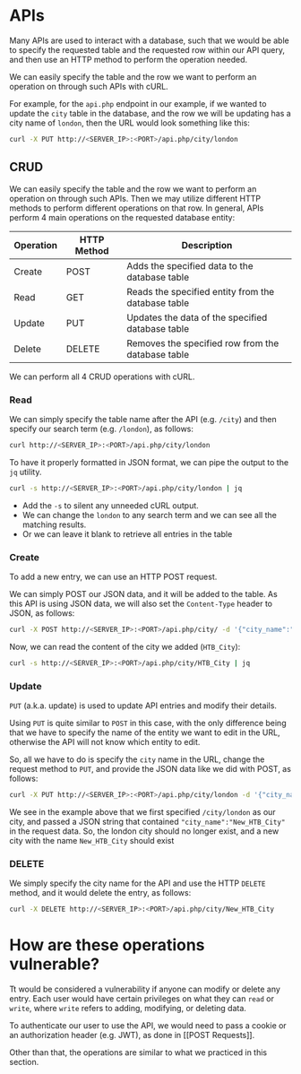 # APIs
Many APIs are used to interact with a database, such that we would be able to specify the requested table and the requested row within our API query, and then use an HTTP method to perform the operation needed.

We can easily specify the table and the row we want to perform an operation on through such APIs with cURL. 

For example, for the `api.php` endpoint in our example, if we wanted to update the `city` table in the database, and the row we will be updating has a city name of `london`, then the URL would look something like this:

```bash
curl -X PUT http://<SERVER_IP>:<PORT>/api.php/city/london
```
## CRUD
We can easily specify the table and the row we want to perform an operation on through such APIs. Then we may utilize different HTTP methods to perform different operations on that row. In general, APIs perform 4 main operations on the requested database entity:

| Operation | HTTP Method | Description                                        |
| --------- | ----------- | -------------------------------------------------- |
| Create    | POST        | Adds the specified data to the database table      |
| Read      | GET         | Reads the specified entity from the database table |
| Update    | PUT         | Updates the data of the specified database table   |
| Delete    | DELETE      | Removes the specified row from the database table  |
We can perform all 4 CRUD operations with cURL.
### Read
We can simply specify the table name after the API (e.g. `/city`) and then specify our search term (e.g. `/london`), as follows:
```bash
curl http://<SERVER_IP>:<PORT>/api.php/city/london
```

To have it properly formatted in JSON format, we can pipe the output to the `jq` utility.
```bash
curl -s http://<SERVER_IP>:<PORT>/api.php/city/london | jq
```
- Add the `-s` to silent any unneeded cURL output.
- We can change the `london` to any search term and we can see all the matching results.
- Or we can leave it blank to retrieve all entries in the table
### Create
To add a new entry, we can use an HTTP POST request.

We can simply POST our JSON data, and it will be added to the table. As this API is using JSON data, we will also set the `Content-Type` header to JSON, as follows:
```bash
curl -X POST http://<SERVER_IP>:<PORT>/api.php/city/ -d '{"city_name":"HTB_City", "country_name":"HTB"}' -H 'Content-Type: application/json'
```

Now, we can read the content of the city we added (`HTB_City`):
```bash
curl -s http://<SERVER_IP>:<PORT>/api.php/city/HTB_City | jq
```
### Update
`PUT` (a.k.a. update) is used to update API entries and modify their details.

Using `PUT` is quite similar to `POST` in this case, with the only difference being that we have to specify the name of the entity we want to edit in the URL, otherwise the API will not know which entity to edit.

So, all we have to do is specify the `city` name in the URL, change the request method to `PUT`, and provide the JSON data like we did with POST, as follows:
```bash
curl -X PUT http://<SERVER_IP>:<PORT>/api.php/city/london -d '{"city_name":"New_HTB_City", "country_name":"HTB"}' -H 'Content-Type: application/json'
```

We see in the example above that we first specified `/city/london` as our city, and passed a JSON string that contained `"city_name":"New_HTB_City"` in the request data. So, the london city should no longer exist, and a new city with the name `New_HTB_City` should exist
### DELETE
We simply specify the city name for the API and use the HTTP `DELETE` method, and it would delete the entry, as follows:
```bash
curl -X DELETE http://<SERVER_IP>:<PORT>/api.php/city/New_HTB_City
```
# How are these operations vulnerable?
Tt would be considered a vulnerability if anyone can modify or delete any entry. Each user would have certain privileges on what they can `read` or `write`, where `write` refers to adding, modifying, or deleting data. 

To authenticate our user to use the API, we would need to pass a cookie or an authorization header (e.g. JWT), as done in [[POST Requests]].

Other than that, the operations are similar to what we practiced in this section.